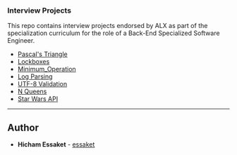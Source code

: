 ### Interview Projects

This repo contains interview projects endorsed by ALX as part of the specialization curriculum for the role of a Back-End Specialized Software Engineer.

- [Pascal's Triangle](https://github.com/essaket/alx-interview/tree/main/0x00-pascal_triangle)
- [Lockboxes](https://github.com/essaket/alx-interview/tree/main/0x01-lockboxes)
- [Minimum_Operation](https://github.com/essaket/alx-interview/tree/main/0x02-minimum_operations)
- [Log Parsing](https://github.com/essaket/alx-interview/tree/main/0x03-log_parsing)
- [UTF-8 Validation](https://github.com/essaket/alx-interview/tree/main/0x04-utf8_validation)
- [N Queens](https://github.com/essaket/alx-interview/tree/main/0x05-nqueens)
- [Star Wars API](https://github.com/essaket/alx-interview/tree/main/0x06-starwars_api)

---

## Author
* **Hicham Essaket** - [essaket](https://github.com/essaket)
